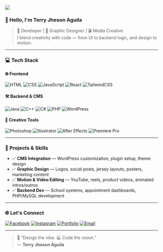 <img src="https://capsule-render.vercel.app/api?type=waving&color=0F2027,2C5364&height=200&section=header&text=Terry%20Jheson%20Aguila%20👨‍💻🎨&fontSize=40&fontColor=FFFFFF" />

### 👋 Hello, I'm Terry Jheson Aguila

> 🧠 Developer | 🎨 Graphic Designer | 🎬 Media Creative  
> I blend creativity with code — from UI to backend logic, and design to motion.

---

### 💻 Tech Stack

#### 🌐 Frontend
![HTML](https://img.shields.io/badge/HTML5-E34F26?style=for-the-badge&logo=html5&logoColor=white)
![CSS](https://img.shields.io/badge/CSS3-1572B6?style=for-the-badge&logo=css3&logoColor=white)
![JavaScript](https://img.shields.io/badge/JavaScript-F7DF1E?style=for-the-badge&logo=javascript&logoColor=black)
![React](https://img.shields.io/badge/React-61DAFB?style=for-the-badge&logo=react&logoColor=black)
![TailwindCSS](https://img.shields.io/badge/Tailwind-38B2AC?style=for-the-badge&logo=tailwind-css&logoColor=white)

#### 🛠️ Backend & CMS
![Java](https://img.shields.io/badge/Java-007396?style=for-the-badge&logo=java&logoColor=white)
![C++](https://img.shields.io/badge/C++-00599C?style=for-the-badge&logo=c%2b%2b&logoColor=white)
![C#](https://img.shields.io/badge/CSharp-239120?style=for-the-badge&logo=c-sharp&logoColor=white)
![PHP](https://img.shields.io/badge/PHP-777BB4?style=for-the-badge&logo=php&logoColor=white)
![WordPress](https://img.shields.io/badge/WordPress-21759B?style=for-the-badge&logo=wordpress&logoColor=white)

#### 🎨 Creative Tools
![Photoshop](https://img.shields.io/badge/Photoshop-31A8FF?style=for-the-badge&logo=adobe-photoshop&logoColor=white)
![Illustrator](https://img.shields.io/badge/Illustrator-FF9A00?style=for-the-badge&logo=adobe-illustrator&logoColor=white)
![After Effects](https://img.shields.io/badge/After%20Effects-9999FF?style=for-the-badge&logo=adobe-after-effects&logoColor=white)
![Premiere Pro](https://img.shields.io/badge/Premiere%20Pro-9999FF?style=for-the-badge&logo=adobe-premiere-pro&logoColor=white)

---

### 🧩 Projects & Skills

- ✅ **CMS Integration** — WordPress customization, plugin setup, theme design
- ✅ **Graphic Design** — Logos, social posts, jersey layouts, posters, marketing content
- ✅ **Motion & Video Editing** — YouTube, reels, product videos, animated intros/outros
- ✅ **Backend Dev** — School systems, appointment dashboards, PHP/MySQL development

---

### 🌐 Let's Connect

[![Facebook](https://img.shields.io/badge/Facebook-%231877F2.svg?&style=for-the-badge&logo=facebook&logoColor=white)](https://facebook.com/)
[![Instagram](https://img.shields.io/badge/Instagram-%23E4405F.svg?&style=for-the-badge&logo=instagram&logoColor=white)](https://instagram.com/)
[![Portfolio](https://img.shields.io/badge/Portfolio-000000?style=for-the-badge&logo=About.me&logoColor=white)]([https://yourwebsite.com](https://tjaguila.framer.website/))
[![Email](https://img.shields.io/badge/Gmail-terryjheson050503@gmail.com-D14836?style=for-the-badge&logo=gmail&logoColor=white)](mailto:terryjheson050503@gmail.com)

---

> 🎨 “Design the vibe. 💻 Code the vision.”  
> — **Terry Jheson Aguila**
